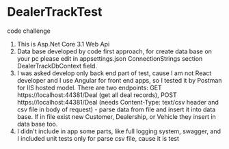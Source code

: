 # DealerTrackTest
code challenge

1. This is Asp.Net Core 3.1 Web Api
2. Data base developed by code first approach, for create data base on your pc please edit in appsettings.json ConnectionStrings section DealerTrackDbContext field.
3. I was asked develop only back end part of test, cause I am not React developer and I use Angular for front end apps,  so I tested it by Postman for 
IIS hosted model. There are two endpoints: GET https://localhost:44381/Deal (get all deal records), POST https://localhost:44381/Deal (needs Content-Type: text/csv header
and csv file in body of request) - parse data from file and insert it into data base. If in file exist new Customer, Dealership, or Vehicle they insert in data base too. 
4. I didn't include in app some parts, like full logging system, swagger, and I included unit tests only for parse csv file, cause it is test


